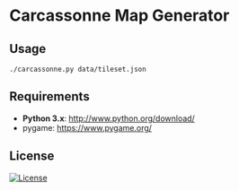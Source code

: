 Carcassonne Map Generator
=========================

## Usage

```
./carcassonne.py data/tileset.json
```

## Requirements

* __Python 3.x__: http://www.python.org/download/
* pygame: https://www.pygame.org/

## License

[![License](http://img.shields.io/:license-mit-blue.svg?style=flat-square)](./LICENSE)
